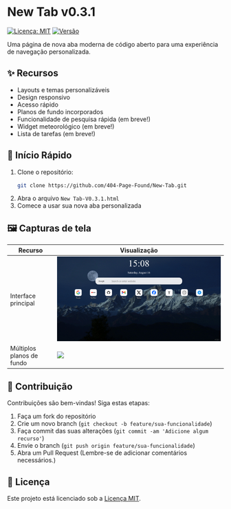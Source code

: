 # New Tab v0.3.1
[![Licença: MIT](https://img.shields.io/badge/License-MIT-yellow.svg)](LICENSE)
[![Versão](https://img.shields.io/badge/version-0.3.1-blue)]()

Uma página de nova aba moderna de código aberto para uma experiência de navegação personalizada.

## ✨ Recursos
- Layouts e temas personalizáveis
- Design responsivo
- Acesso rápido
- Planos de fundo incorporados
- Funcionalidade de pesquisa rápida (em breve!)
- Widget meteorológico (em breve!)
- Lista de tarefas (em breve!)

## 🚀 Início Rápido
1. Clone o repositório:
   ```bash
   git clone https://github.com/404-Page-Found/New-Tab.git
   ```
2. Abra o arquivo `New Tab-V0.3.1.html`
3. Comece a usar sua nova aba personalizada

## 🖼️ Capturas de tela
| Recurso | Visualização |
|------|------|
| Interface principal | ![](../../images/New%20Tab_1.png) |
| Múltiplos planos de fundo | ![](../../images/New%20Tab_2.png) |

## 👥 Contribuição
Contribuições são bem-vindas! Siga estas etapas:
1. Faça um fork do repositório
2. Crie um novo branch (`git checkout -b feature/sua-funcionalidade`)
3. Faça commit das suas alterações (`git commit -am 'Adicione algum recurso'`)
4. Envie o branch (`git push origin feature/sua-funcionalidade`)
5. Abra um Pull Request
(Lembre-se de adicionar comentários necessários.)

## 📄 Licença
Este projeto está licenciado sob a [Licença MIT](../../LICENSE).
